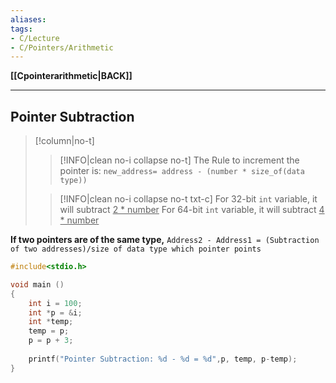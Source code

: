 ```yaml
---
aliases:
tags:
- C/Lecture
- C/Pointers/Arithmetic
---
```

**[[Cpointerarithmetic|BACK]]**

---
## Pointer Subtraction
>[!column|no-t]
>>[!INFO|clean no-i collapse no-t]
>> The Rule to increment the pointer is:
>> `new_address= address - (number * size_of(data type))`
>
>>[!INFO|clean no-i collapse no-t txt-c]
>> For 32-bit `int` variable, it will subtract <u>2 \* number</u>
>> For 64-bit `int` variable, it will subtract <u>4 \* number</u>

**If two pointers are of the same type,**
`Address2 - Address1 = (Subtraction of two addresses)/size of data type which pointer points`
```C
#include<stdio.h>

void main ()
{
    int i = 100; 
    int *p = &i;
    int *temp;
    temp = p; 
    p = p + 3;
    
    printf("Pointer Subtraction: %d - %d = %d",p, temp, p-temp);
}
```